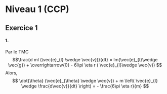 # Niveau 1 (CCP)
## Exercice 1
#### 1.
Par le TMC
$$\frac{d ml (\vec{e}_{l} \wedge \vec{v})}{dt} = lm(\vec{e}_{l}\wedge \vec{g}) + \overrightarrow{0} - 6l\pi \eta r ( \vec{e}_{l}\wedge \vec{v}) $$
Alors,
$$ \dot{\theta} (\vec{e}_{\theta} \wedge \vec{v}) + m \left( \vec{e}_{l} \wedge \frac{d\vec{v}}{dt} \right) = - \frac{6\pi \eta r}{m}   $$